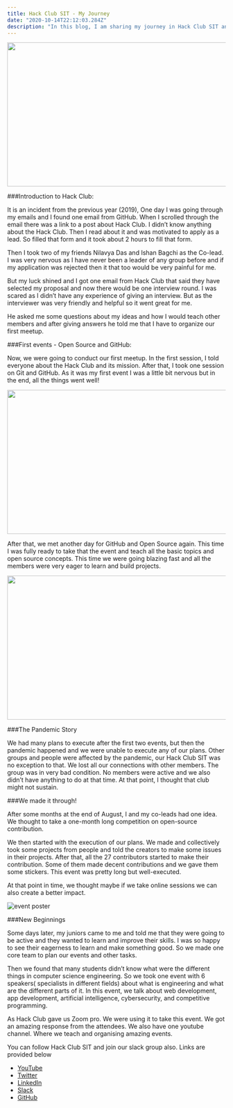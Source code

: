 ```yaml
---
title: Hack Club SIT - My Journey
date: "2020-10-14T22:12:03.284Z"
description: "In this blog, I am sharing my journey in Hack Club SIT and how it teaches me a lot of things"
---
```


<img src="https://indiablog.hackclub.com/content/articles/hacksitmyjourney/img/poster.jpg" width="632px" height="332px">

###Introduction to Hack Club:

It is an incident from the previous year (2019), One day I was going through my emails and I found one email from GitHub. When I scrolled through the email there was a link to a post about Hack Club. I didn’t know anything about the Hack Club. Then I read about it and was motivated to apply as a lead. So filled that form and it took about 2 hours to fill that form.

Then I took two of my friends Nilavya Das and Ishan Bagchi as the Co-lead. I was very nervous as I have never been a leader of any group before and if my application was rejected then it that too would be very painful for me.

But my luck shined and I got one email from Hack Club that said they have selected my proposal and now there would be one interview round. I was scared as I didn’t have any experience of giving an interview. But as the interviewer was very friendly and helpful so it went great for me.

He asked me some questions about my ideas and how I would teach other members and after giving answers he told me that I have to organize our first meetup.

###First events - Open Source and GitHub:

Now, we were going to conduct our first meetup. In the first session, I told everyone about the Hack Club and its mission. After that, I took one session on Git and GitHub. As it was my first event I was a little bit nervous but in the end, all the things went well!

<img src="https://indiablog.hackclub.com/content/articles/hacksitmyjourney/img/meet1.jpg" width="632px" height="332px">

After that, we met another day for GitHub and Open Source again. This time I was fully ready to take that the event and teach all the basic topics and open source concepts. This time we were going blazing fast and all the members were very eager to learn and build projects.

<img src="https://indiablog.hackclub.com/content/articles/hacksitmyjourney/img/meet2.jpeg" width="632px" height="332px">

###The Pandemic Story

We had many plans to execute after the first two events, but then the pandemic happened and we were unable to execute any of our plans. Other groups and people were affected by the pandemic, our Hack Club SIT was no exception to that. We lost all our connections with other members. The group was in very bad condition. No members were active and we also didn’t have anything to do at that time. At that point, I thought that club might not sustain.

###We made it through!

After some months at the end of August, I and my co-leads had one idea. We thought to take a one-month long competition on open-source contribution.

We then started with the execution of our plans. We made and collectively took some projects from people and told the creators to make some issues in their projects. After that, all the 27 contributors started to make their contribution. Some of them made decent contributions and we gave them some stickers. This event was pretty long but well-executed.

At that point in time, we thought maybe if we take online sessions we can also create a better impact.

![event poster](https://indiablog.hackclub.com/content/articles/hacksitmyjourney/img/gameon.png)

###New Beginnings

Some days later, my juniors came to me and told me that they were going to be active and they wanted to learn and improve their skills. I was so happy to see their eagerness to learn and make something good. So we made one core team to plan our events and other tasks.

Then we found that many students didn’t know what were the different things in computer science engineering. So we took one event with 6 speakers( specialists in different fields) about what is engineering and what are the different parts of it. In this event, we talk about web development, app development, artificial intelligence, cybersecurity, and competitive programming.

As Hack Club gave us Zoom pro. We were using it to take this event. We got an amazing response from the attendees. We also have one youtube channel. Where we teach and organising amazing events.

You can follow Hack Club SIT and join our slack group also. Links are provided below

- [YouTube](https://www.youtube.com/channel/UCUNKlsGUtcwAclmyatjo1ow)
- [Twitter](https://twitter.com/hackclubsit)
- [LinkedIn](https://www.linkedin.com/company/hackclubsit)
- [Slack](https://app.slack.com/client/TRP9V4N9X/CRN3E5CF5)
- [GitHub](https://github.com/Hack-Club-SIT)
